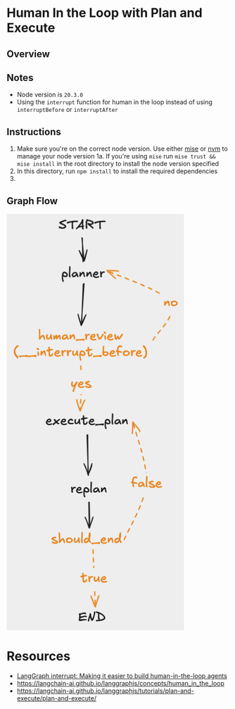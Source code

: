 # Human In the Loop with Plan and Execute

## Overview

## Notes
* Node version is `20.3.0`
* Using the `interrupt` function for human in the loop instead of using `interruptBefore` or `interruptAfter`

## Instructions
1. Make sure you're on the correct node version. Use either [mise](https://mise.jdx.dev/installing-mise.html) or [nvm](https://github.com/nvm-sh/nvm#installing-and-updating) to manage your node version
1a. If you're using `mise` run `mise trust && mise install` in the root directory to install the node version specified
2. In this directory, run `npm install` to install the required dependencies
3.

## Graph Flow
![](./assets/graph-flow.png)

# Resources
* [LangGraph interrupt: Making it easier to build human-in-the-loop agents](https://www.youtube.com/watch?v=6t7YJcEFUIY&t=278s)
* https://langchain-ai.github.io/langgraphjs/concepts/human_in_the_loop
* https://langchain-ai.github.io/langgraphjs/tutorials/plan-and-execute/plan-and-execute/
